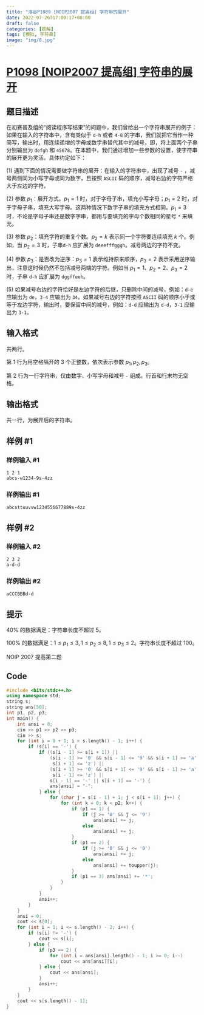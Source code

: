 ```yaml
---
title: "洛谷P1089 [NOIP2007 提高组] 字符串的展开"
date: 2022-07-26T17:00:17+08:00
draft: false
categories:	[题解]
tags: [模拟, 字符串]
image: "img/8.jpg"
---
```


# [P1098 [NOIP2007 提高组] 字符串的展开](https://www.luogu.org/problemnew/show/P1098)

## 题目描述

在初赛普及组的“阅读程序写结果”的问题中，我们曾给出一个字符串展开的例子：如果在输入的字符串中，含有类似于 `d-h` 或者 `4-8` 的字串，我们就把它当作一种简写，输出时，用连续递增的字母或数字串替代其中的减号，即，将上面两个子串分别输出为 `defgh` 和 `45678`。在本题中，我们通过增加一些参数的设置，使字符串的展开更为灵活。具体约定如下：

(1) 遇到下面的情况需要做字符串的展开：在输入的字符串中，出现了减号 `-` ，减号两侧同为小写字母或同为数字，且按照 `ASCII` 码的顺序，减号右边的字符严格大于左边的字符。

(2) 参数 $p_1$：展开方式。$p_1=1$ 时，对于字母子串，填充小写字母；$p_1=2$ 时，对于字母子串，填充大写字母。这两种情况下数字子串的填充方式相同。$p_1=3$ 时，不论是字母子串还是数字字串，都用与要填充的字母个数相同的星号 `*` 来填充。

(3) 参数 $p_2$：填充字符的重复个数。$p_2=k$ 表示同一个字符要连续填充 $k$ 个。例如，当 $p_2=3$ 时，子串`d-h` 应扩展为 `deeefffgggh`。减号两边的字符不变。

(4) 参数 $p_3$：是否改为逆序：$p_3=1$ 表示维持原来顺序，$p_3=2$ 表示采用逆序输出，注意这时候仍然不包括减号两端的字符。例如当 $p_1=1$、$p_2=2$、$p_3=2$ 时，子串 `d-h` 应扩展为 `dggffeeh`。

(5) 如果减号右边的字符恰好是左边字符的后继，只删除中间的减号，例如：`d-e` 应输出为 `de`，`3-4` 应输出为 `34`。如果减号右边的字符按照 `ASCII` 码的顺序小于或等于左边字符，输出时，要保留中间的减号，例如：`d-d` 应输出为 `d-d`，`3-1` 应输出为 `3-1`。

## 输入格式

共两行。

第 $1$ 行为用空格隔开的 $3$ 个正整数，依次表示参数 $p_1,p_2,p_3$。

第 $2$ 行为一行字符串，仅由数字、小写字母和减号 `-` 组成。行首和行末均无空格。

## 输出格式

共一行，为展开后的字符串。

## 样例 #1

### 样例输入 #1

```
1 2 1
abcs-w1234-9s-4zz
```

### 样例输出 #1

```
abcsttuuvvw1234556677889s-4zz
```

## 样例 #2

### 样例输入 #2

```
2 3 2
a-d-d
```

### 样例输出 #2

```
aCCCBBBd-d
```

## 提示

$40\%$ 的数据满足：字符串长度不超过 $5$。

$100\%$ 的数据满足：$1  \le  p_1  \le  3,1  \le  p_2  \le  8,1  \le  p_3  \le  2$。字符串长度不超过 $100$。

NOIP 2007 提高第二题


## Code

```cpp
#include <bits/stdc++.h>
using namespace std;
string s;
string ans[50];
int p1, p2, p3;
int main() {
    int ansi = 0;
    cin >> p1 >> p2 >> p3;
    cin >> s;
    for (int i = 0 + 1; i < s.length() - 1; i++) {
        if (s[i] == '-') {
            if ((s[i - 1] >= s[i + 1]) ||
                (s[i - 1] >= '0' && s[i - 1] <= '9' && s[i + 1] >= 'a' &&
                 s[i + 1] <= 'z') ||
                (s[i + 1] >= '0' && s[i + 1] <= '9' && s[i - 1] >= 'a' &&
                 s[i - 1] <= 'z') ||
                s[i - 1] == '-' || s[i + 1] == '-') {
                ans[ansi] = "-";
            } else {
                for (char j = s[i - 1] + 1; j < s[i + 1]; j++) {
                    for (int k = 0; k < p2; k++) {
                        if (p1 == 1) {
                            if (j >= '0' && j <= '9')
                                ans[ansi] += j;
                            else
                                ans[ansi] += j;
                        }
                        if (p1 == 2) {
                            if (j >= '0' && j <= '9')
                                ans[ansi] += j;
                            else
                                ans[ansi] += toupper(j);
                        }
                        if (p1 == 3) ans[ansi] += '*';
                    }
                }
            }
            ansi++;
        }
    }
    ansi = 0;
    cout << s[0];
    for (int i = 1; i <= s.length() - 2; i++) {
        if (s[i] != '-') {
            cout << s[i];
        } else {
            if (p3 == 2) {
                for (int i = ans[ansi].length() - 1; i >= 0; i--)
                    cout << ans[ansi][i];
            } else {
                cout << ans[ansi];
            }
            ansi++;
        }
    }
    cout << s[s.length() - 1];
}
```
